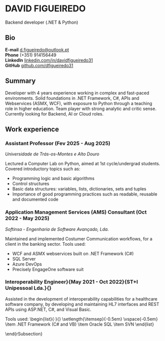 # DAVID FIGUEIREDO
Backend developer (.NET & Python)

## Bio

**E-mail**    d.figueiredo@outlook.pt   
**Phone**     (+351) 914156449  
**LinkedIn**  [linkedin.com/in/davidfigueiredo31](linkedin.com/in/davidfigueiredo31)   
**GitHub**    [github.com/dfigueiredo31](github.com/dfigueiredo31)  

## Summary

Developer with 4 years experience working in complex and fast-paced environments. Solid foundations in .NET Framework, C#, APIs and Webservices (ASMX, WCF), with exposure to Python through a teaching role in higher education. Team player with strong analytic and critic sense. Currently looking for Backend, AI or Cloud roles.

## Work experience

### Assistant Professor (Fev 2025 - Aug 2025) 
*Universidade de Trás-os-Montes e Alto Douro*

Lectured a Computer Lab on Python, aimed at 1st cycle/undergrad students.
Covered introductory topics such as:
- Programming logic and basic algorithms
- Control structures
- Basic data structures: variables, lists, dictionaries, sets and tuples
- Importance of good programming practices such as readable, reusable and documented code

### Application Management Services (AMS) Consultant (Oct 2022 - May 2025)
*Softinsa - Engenharia de Software Avançado, Lda.*

Maintained and implemented Costumer Communication workflows, for a client in the banking sector.
Tools used:
- WCF and ASMX webservices built on .NET Framework (C#)
- SQL Server
- Azure DevOps
- Precisely EngageOne software suit

### Interoperability Engineer}{May 2021 - Oct 2022}{ST+I Unipessoal Lda.}{}
    
Assisted in the development of interoperability capabilities for a healthcare software company, by developing and maintaining HL7 interfaces and REST APIs using ASP.NET, C#, and Visual Basic.
    
Tools used:
        \begin{list}{$\cdot$}{}
		      \setlength{\itemsep}{-0.5em} \vspace{-0.5em}
            \item .NET Framework (C\# and VB)
            \item Oracle SQL
            \item SVN
	    \end{list}

\end{rSubsection}